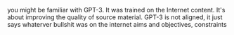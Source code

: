 you might be familiar with GPT-3. It was trained on the Internet content. 
It's about improving the quality of source material. GPT-3 is not aligned, it just says whaterver bullshit was on the internet
aims and objectives, constraints

